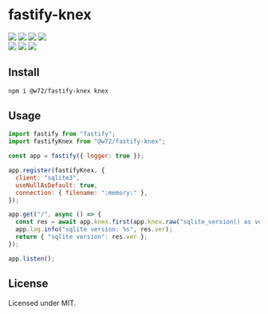 # fastify-knex

![](https://img.shields.io/npm/v/@w72/fastify-knex)
![](https://img.shields.io/node/v/@w72/fastify-knex)
![](https://img.shields.io/npm/dependency-version/@w72/fastify-knex/peer/fastify)
![](https://img.shields.io/npm/dependency-version/@w72/fastify-knex/peer/knex)\
![](https://img.shields.io/badge/module_type-ESM_only-brightgreen)
![](https://img.shields.io/npm/types/@w72/fastify-knex)
![](https://img.shields.io/npm/l/@w72/fastify-knex)

## Install

```bash
npm i @w72/fastify-knex knex
```

## Usage

```js
import fastify from "fastify";
import fastifyKnex from "@w72/fastify-knex";

const app = fastify({ logger: true });

app.register(fastifyKnex, {
  client: "sqlite3",
  useNullAsDefault: true,
  connection: { filename: ":memory:" },
});

app.get("/", async () => {
  const res = await app.knex.first(app.knex.raw("sqlite_version() as ver"));
  app.log.info("sqlite version: %s", res.ver);
  return { "sqlite version": res.ver };
});

app.listen();
```

## License

Licensed under MIT.
